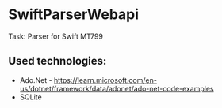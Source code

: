 # SwiftParserWebapi

Task: Parser for Swift MT799

## Used technologies:

- Ado.Net - https://learn.microsoft.com/en-us/dotnet/framework/data/adonet/ado-net-code-examples
- SQLite
